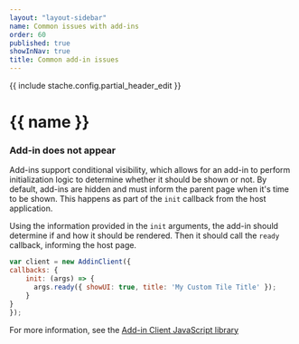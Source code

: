 ```yaml
---
layout: "layout-sidebar"
name: Common issues with add-ins
order: 60
published: true
showInNav: true
title: Common add-in issues
---
```

{{ include stache.config.partial_header_edit }}

# {{ name }}

### Add-in does not appear

Add-ins support conditional visibility, which allows for an add-in to perform initialization logic to determine whether it should be shown or not.  By default, add-ins are hidden and must inform the parent page when it's time to be shown.  This happens as part of the `init` callback from the host application.

Using the information provided in the `init` arguments, the add-in should determine if and how it should be rendered.  Then it should call the `ready` callback, informing the host page.

```js
var client = new AddinClient({
callbacks: {
    init: (args) => {
      args.ready({ showUI: true, title: 'My Custom Tile Title' });
    }
}
});
```

For more information, see the <a href="https://github.com/blackbaud/sky-addin-client" target="_blank">Add-in Client JavaScript library</a>